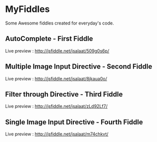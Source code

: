 # MyFiddles

Some Awesome fiddles created for everyday's code.

## AutoComplete - First Fiddle
Live preview : http://jsfiddle.net/jsalaat/509g0s6p/

## Multiple Image Input Directive - Second Fiddle
Live preview : http://jsfiddle.net/jsalaat/8jkaua0o/

## Filter through Directive - Third Fiddle
Live preview : http://jsfiddle.net/jsalaat/zLd92Lf7/

## Single Image Input Directive - Fourth Fiddle
Live preview : http://jsfiddle.net/jsalaat/m74chkvt/